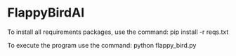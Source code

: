 # FlappyBirdAI

To install all requirements packages, use the command: pip install -r reqs.txt

To execute the program use the command: python flappy_bird.py
